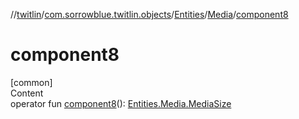 //[twitlin](../../../index.md)/[com.sorrowblue.twitlin.objects](../../index.md)/[Entities](../index.md)/[Media](index.md)/[component8](component8.md)



# component8  
[common]  
Content  
operator fun [component8](component8.md)(): [Entities.Media.MediaSize](-media-size/index.md)  



